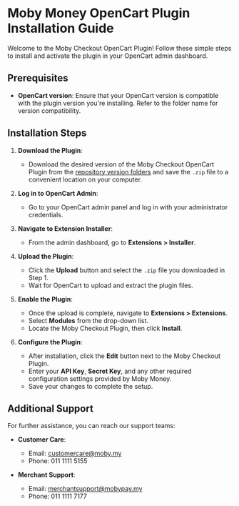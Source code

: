 # Moby Money OpenCart Plugin Installation Guide

Welcome to the Moby Checkout OpenCart Plugin! Follow these simple steps to install and activate the plugin in your OpenCart admin dashboard.

## Prerequisites
- **OpenCart version**: Ensure that your OpenCart version is compatible with the plugin version you're installing. Refer to the folder name for version compatibility.

## Installation Steps

1. **Download the Plugin**:
   - Download the desired version of the Moby Checkout OpenCart Plugin from the [repository version folders](../README.md) and save the `.zip` file to a convenient location on your computer.

2. **Log in to OpenCart Admin**:
   - Go to your OpenCart admin panel and log in with your administrator credentials.

3. **Navigate to Extension Installer**:
   - From the admin dashboard, go to **Extensions > Installer**.

4. **Upload the Plugin**:
   - Click the **Upload** button and select the `.zip` file you downloaded in Step 1.
   - Wait for OpenCart to upload and extract the plugin files.

5. **Enable the Plugin**:
   - Once the upload is complete, navigate to **Extensions > Extensions**.
   - Select **Modules** from the drop-down list.
   - Locate the Moby Checkout Plugin, then click **Install**.

6. **Configure the Plugin**:
   - After installation, click the **Edit** button next to the Moby Checkout Plugin.
   - Enter your **API Key**, **Secret Key**, and any other required configuration settings provided by Moby Money.
   - Save your changes to complete the setup.

## Additional Support

For further assistance, you can reach our support teams:

- **Customer Care**:  
  - Email: [customercare@moby.my](mailto:customercare@moby.my)  
  - Phone: 011 1111 5155

- **Merchant Support**:  
  - Email: [merchantsupport@mobypay.my](mailto:merchantsupport@mobypay.my)  
  - Phone: 011 1111 7177